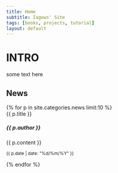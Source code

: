 ```yaml
---
title: Home
subtitle: Iagows' Site
tags: [books, projects, tutorial]
layout: default
---
```

# INTRO

some text here

## News

<div class="container">
	<div class="card-columns">
		{% for p in site.categories.news limit:10 %}
		<div class="card h-100 border-dark mb-3" style="max-width: 18rem;">
			<div class="card-header">{{ p.title }}</div>
			<div class="card-body text-dark">
				<h5 class="card-title">{{ p.author }}</h5>
				<p class="card-text">{{ p.content }}</p>
				<p class="card-text"><small class="text-muted">{{ p.date | date: "%d/%m/%Y" }}</small></p>
			</div>
		</div>
		{% endfor %}
	</div>
</div>